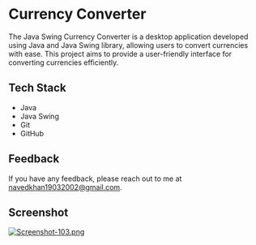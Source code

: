 # Currency Converter

The Java Swing Currency Converter is a desktop application developed using Java and Java Swing library, allowing users to convert currencies with ease. This project aims to provide a user-friendly interface for converting currencies efficiently.

## Tech Stack

- Java
- Java Swing
- Git
- GitHub

## Feedback

If you have any feedback, please reach out to me at navedkhan19032002@gmail.com.

## Screenshot

[![Screenshot-103.png](https://i.postimg.cc/QdSZ2J8M/Screenshot-103.png)](https://postimg.cc/G4BfYYs0)
